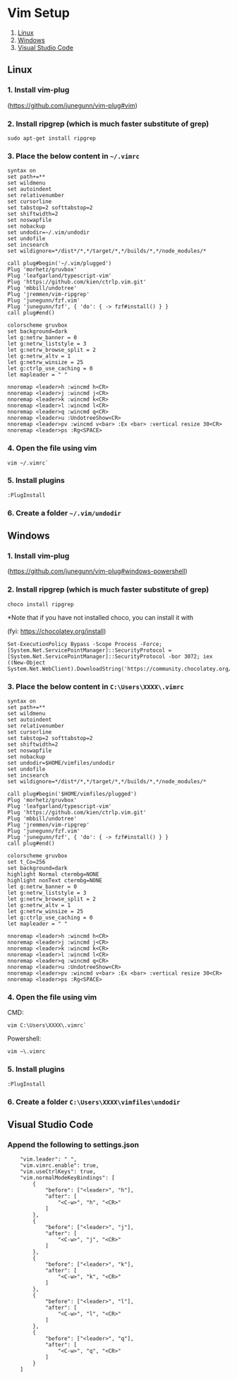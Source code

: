 # Vim Setup
1. [Linux](#Linux)
2. [Windows](#Windows)
3. [Visual Studio Code](#VSCode)


## Linux
### 1. Install vim-plug
(https://github.com/junegunn/vim-plug#vim)
### 2. Install ripgrep (which is much faster substitute of grep)
```
sudo apt-get install ripgrep
```
### 3. Place the below content in ```~/.vimrc```
```
syntax on
set path+=**
set wildmenu
set autoindent
set relativenumber
set cursorline
set tabstop=2 softtabstop=2
set shiftwidth=2
set noswapfile
set nobackup
set undodir=~/.vim/undodir
set undofile
set incsearch
set wildignore=*/dist*/*,*/target/*,*/builds/*,*/node_modules/*

call plug#begin('~/.vim/plugged')
Plug 'morhetz/gruvbox'
Plug 'leafgarland/typescript-vim'
Plug 'https://github.com/kien/ctrlp.vim.git'
Plug 'mbbill/undotree'
Plug 'jremmen/vim-ripgrep'
Plug 'junegunn/fzf.vim'
Plug 'junegunn/fzf', { 'do': { -> fzf#install() } }
call plug#end()

colorscheme gruvbox
set background=dark
let g:netrw_banner = 0
let g:netrw_liststyle = 3
let g:netrw_browse_split = 2
let g:netrw_altv = 1
let g:netrw_winsize = 25
let g:ctrlp_use_caching = 0
let mapleader = " "

nnoremap <leader>h :wincmd h<CR>
nnoremap <leader>j :wincmd j<CR>
nnoremap <leader>k :wincmd k<CR>
nnoremap <leader>l :wincmd l<CR>
nnoremap <leader>q :wincmd q<CR>
nnoremap <leader>u :UndotreeShow<CR>
nnoremap <leader>pv :wincmd v<bar> :Ex <bar> :vertical resize 30<CR>
nnoremap <leader>ps :Rg<SPACE>
```
### 4. Open the file using vim
```
vim ~/.vimrc`
```
### 5. Install plugins
```
:PlugInstall
```
### 6. Create a folder ```~/.vim/undodir```

## Windows
### 1. Install vim-plug
(https://github.com/junegunn/vim-plug#windows-powershell)
### 2. Install ripgrep (which is much faster substitute of grep)
```
choco install ripgrep
```
*Note that if you have not installed choco, you can install it with

(fyi: https://chocolatey.org/install)
```
Set-ExecutionPolicy Bypass -Scope Process -Force; [System.Net.ServicePointManager]::SecurityProtocol = [System.Net.ServicePointManager]::SecurityProtocol -bor 3072; iex ((New-Object System.Net.WebClient).DownloadString('https://community.chocolatey.org/install.ps1'))
```
### 3. Place the below content in ```C:\Users\XXXX\.vimrc```
```
syntax on
set path+=**
set wildmenu
set autoindent
set relativenumber
set cursorline
set tabstop=2 softtabstop=2
set shiftwidth=2
set noswapfile
set nobackup
set undodir=$HOME/vimfiles/undodir
set undofile
set incsearch
set wildignore=*/dist*/*,*/target/*,*/builds/*,*/node_modules/*

call plug#begin('$HOME/vimfiles/plugged')
Plug 'morhetz/gruvbox'
Plug 'leafgarland/typescript-vim'
Plug 'https://github.com/kien/ctrlp.vim.git'
Plug 'mbbill/undotree'
Plug 'jremmen/vim-ripgrep'
Plug 'junegunn/fzf.vim'
Plug 'junegunn/fzf', { 'do': { -> fzf#install() } }
call plug#end()

colorscheme gruvbox
set t_Co=256
set background=dark
highlight Normal ctermbg=NONE
highlight nonText ctermbg=NONE
let g:netrw_banner = 0
let g:netrw_liststyle = 3
let g:netrw_browse_split = 2
let g:netrw_altv = 1
let g:netrw_winsize = 25
let g:ctrlp_use_caching = 0
let mapleader = " "

nnoremap <leader>h :wincmd h<CR>
nnoremap <leader>j :wincmd j<CR>
nnoremap <leader>k :wincmd k<CR>
nnoremap <leader>l :wincmd l<CR>
nnoremap <leader>q :wincmd q<CR>
nnoremap <leader>u :UndotreeShow<CR>
nnoremap <leader>pv :wincmd v<bar> :Ex <bar> :vertical resize 30<CR>
nnoremap <leader>ps :Rg<SPACE>
```
### 4. Open the file using vim
CMD:
```
vim C:\Users\XXXX\.vimrc`
```
Powershell:
```
vim ~\.vimrc
```
### 5. Install plugins
```
:PlugInstall
```
### 6. Create a folder ```C:\Users\XXXX\vimfiles\undodir```

## Visual Studio Code <a name="VSCode"></a>
### Append the following to settings.json
```
    "vim.leader": " ",
    "vim.vimrc.enable": true,
    "vim.useCtrlKeys": true,
    "vim.normalModeKeyBindings": [
        {
            "before": ["<leader>", "h"],
            "after": [
                "<C-w>", "h", "<CR>"
            ]
        },
        {
            "before": ["<leader>", "j"],
            "after": [
                "<C-w>", "j", "<CR>"
            ]
        },
        {
            "before": ["<leader>", "k"],
            "after": [
                "<C-w>", "k", "<CR>"
            ]
        },
        {
            "before": ["<leader>", "l"],
            "after": [
                "<C-w>", "l", "<CR>"
            ]
        },
        {
            "before": ["<leader>", "q"],
            "after": [
                "<C-w>", "q", "<CR>"
            ]
        }
    ]
```
